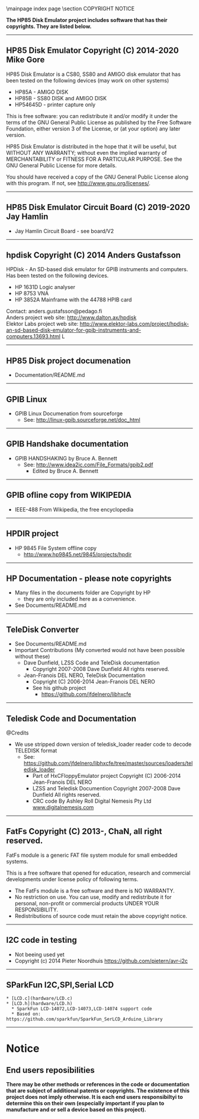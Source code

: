 \mainpage index page
\section COPYRIGHT NOTICE

**The HP85 Disk Emulator project includes software that has their copyrights. They are listed below.**

___

## HP85 Disk Emulator Copyright (C) 2014-2020 Mike Gore

 HP85 Disk Emulator is a CS80, SS80 and AMIGO disk emulator that has been tested
 on the following devices (may work on other systems)
 * HP85A    - AMIGO DISK
 * HP85B    - SS80 DISK and AMIGO DISK
 * HP54645D - printer capture only

 This is free software: you can redistribute it and/or modify it under the 
 terms of the GNU General Public License as published by the Free Software 
 Foundation, either version 3 of the License, or (at your option) any later version.

 HP85 Disk Emulator is distributed in the hope that it will be useful,
 but WITHOUT ANY WARRANTY; without even the implied warranty of
 MERCHANTABILITY or FITNESS FOR A PARTICULAR PURPOSE.  See the
 GNU General Public License for more details.

 You should have received a copy of the GNU General Public License
 along with this program.  If not, see <http://www.gnu.org/licenses/>.

___

## HP85 Disk Emulator Circuit Board (C) 2019-2020 Jay Hamlin
 * Jay Hamlin Circuit Board - see board/V2

___


## hpdisk Copyright (C) 2014 Anders Gustafsson 

 HPDisk - An SD-based disk emulator for GPIB instruments and computers.<br>
 Has been tested on the following devices.
 * HP 1631D Logic analyser
 * HP 8753 VNA
 * HP 3852A Mainframe with the 44788 HPIB card

 Contact: anders.gustafsson\@pedago.fi<br>
 Anders project web site:  http://www.dalton.ax/hpdisk<br>
 Elektor Labs project web site: http://www.elektor-labs.com/project/hpdisk-an-sd-based-disk-emulator-for-gpib-instruments-and-computers.13693.html
L
___


## HP85 Disk project documenation
 * Documentation/README.md

___

## GPIB Linux
 * GPIB Linux Documenation from sourceforge
   * See: http://linux-gpib.sourceforge.net/doc_html

___


## GPIB Handshake documentation
 * GPIB HANDSHAKING by Bruce A. Bennett
   * See: http://www.idea2ic.com/File_Formats/gpib2.pdf
     *  Edited by Bruce A. Bennett

___


## GPIB ofline copy from WIKIPEDIA
 * IEEE-488 From Wikipedia, the free encyclopedia

___


## HPDIR project
 * HP 9845 File System offline copy
   * http://www.hp9845.net/9845/projects/hpdir

___


## HP Documentation - please note copyrights
 * Many files in the documents folder are Copyright by HP
   * they are only included here as a convenience.
 * See Documents/README.md

___


## TeleDisk Converter
 * See Documents/README.md
  * Important Contributions (My converted would not have been possible without these)
    * Dave Dunfield, LZSS Code and TeleDisk documentation
      * Copyright 2007-2008 Dave Dunfield All rights reserved.
    * Jean-Franois DEL NERO, TeleDisk Documentation
      * Copyright (C) 2006-2014 Jean-Franois DEL NERO
      * See his github project
        * https://github.com/jfdelnero/libhxcfe

___

## Teledisk Code and Documentation
 @Credits
 * We use stripped down version of teledisk_loader reader code to decode TELEDISK format
   * See: https://github.com/jfdelnero/libhxcfe/tree/master/sources/loaders/teledisk_loader
     * Part of HxCFloppyEmulator project Copyright (C) 2006-2014 Jean-Franois DEL NERO
     * LZSS and Teledisk Documention Copyright 2007-2008 Dave Dunfield All rights reserved.
     * CRC code By Ashley Roll Digital Nemesis Pty Ltd www.digitalnemesis.com
___


## FatFs Copyright (C) 2013-, ChaN, all right reserved.

 FatFs module is a generic FAT file system module for small embedded
 systems. 

 This is a free software that opened for education, research and
 commercial developments under license policy of following terms.

 * The FatFs module is a free software and there is NO WARRANTY.
 * No restriction on use. You can use, modify and redistribute it for
   personal, non-profit or commercial products UNDER YOUR RESPONSIBILITY.
 * Redistributions of source code must retain the above copyright notice.

___


##  I2C code in testing 
  * Not beeing used yet
  * Copyright (c) 2014 Pieter Noordhuis https://github.com/pietern/avr-i2c

___


## SParkFun I2C,SPI,Serial LCD
    * [LCD.c](hardware/LCD.c)
    * [LCD.h](hardware/LCD.h)
      * SparkFun LCD-14072,LCD-14073,LCD-14074 support code
      * Based on: https://github.com/sparkfun/SparkFun_SerLCD_Arduino_Library

___


# Notice
## End users reposibilities
<b>There may be other methods or references in the code or documentation 
that are subject of additional patents or copyrights. The existence 
of this project does not imply otherwise. It is each end users responsibiltyi
to determine this on their own (especially important if you plan to manufacture and or sell a device based on this project).</b>
